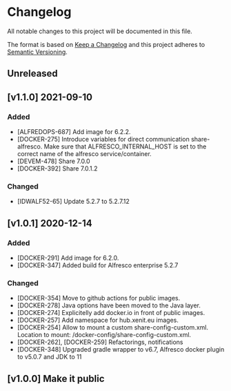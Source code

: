# Changelog
All notable changes to this project will be documented in this file.

The format is based on [Keep a Changelog](http://keepachangelog.com/en/1.0.0/)
and this project adheres to [Semantic Versioning](http://semver.org/spec/v2.0.0.html).

## Unreleased

## [v1.1.0] 2021-09-10

### Added
* [ALFREDOPS-687] Add image for 6.2.2.
* [DOCKER-275] Introduce variables for direct communication share-alfresco. Make sure that ALFRESCO_INTERNAL_HOST is set to the correct name of the alfresco service/container.
* [DEVEM-478] Share 7.0.0
* [DOCKER-392] Share 7.0.1.2

### Changed

- [IDWALF52-65] Update 5.2.7 to 5.2.7.12

## [v1.0.1] 2020-12-14

### Added
* [DOCKER-291] Add image for 6.2.0.
* [DOCKER-347] Added build for Alfresco enterprise 5.2.7

	
### Changed
* [DOCKER-354] Move to github actions for public images.	
* [DOCKER-278] Java options have been moved to the Java layer.
* [DOCKER-274] Explicitelly add docker.io in front of public images.
* [DOCKER-257] Add namespace for hub.xenit.eu images.	
* [DOCKER-254] Allow to mount a custom share-config-custom.xml. Location to mount: /docker-config/share-config-custom.xml.
* [DOCKER-262], [DOCKER-259] Refactorings, notifications	
* [DOCKER-348] Upgraded gradle wrapper to v6.7, Alfresco docker plugin to v5.0.7 and JDK to 11
	
## [v1.0.0] Make it public
